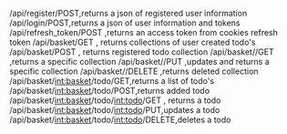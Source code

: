 /api/register/POST,returns a json of registered user information
/api/login/POST,returns a json of user information and tokens
/api/refresh_token/POST ,returns an access token from cookies refresh token
/api/basket/GET , returns collections of user created todo's
/api/basket/POST , returns registered todo collection
/api/basket/<number>/GET ,returns a specific collection
/api/basket/<number>/PUT ,updates and returns a specific collection
/api/basket/<number>/DELETE ,returns deleted collection
/api/basket/<int:basket>/todo/GET,returns a list of todo's
/api/basket/<int:basket>/todo/POST,returns added todo
/api/basket/<int:basket>/todo/<int:todo>/GET , returns a todo
/api/basket/<int:basket>/todo/<int:todo>/PUT,updates a todo
/api/basket/<int:basket>/todo/<int:todo>/DELETE,deletes a todo